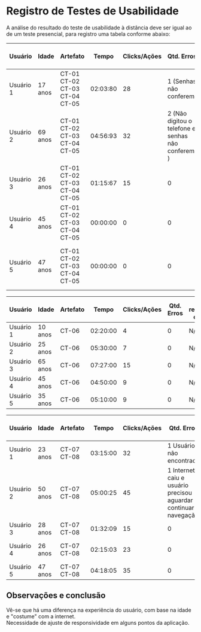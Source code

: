 # Registro de Testes de Usabilidade

A análise do resultado do teste de usabilidade à distância deve ser igual ao de um teste presencial, para registro uma tabela conforme abaixo:

| **Usuário** 	| **Idade** | **Artefato** 	| **Tempo** | **Clicks/Ações** | **Qtd. Erros** | **Se recuperou do erro** | **Comentários e observações** |
| --- 	| --- 	| --- 	| --- | ---  | --- | --- | --- |
| Usuário 1	| 17 anos	| CT-01<br/>CT-02<br/>CT-03<br/>CT-04<br/>CT-05	| 02:03:80 |  28 | 1 (Senhas não conferem) | Sim, reescreveu o campo | Usuário achou a aplicação intuitiva |
| Usuário 2 | 69 anos	| CT-01<br/>CT-02<br/>CT-03<br/>CT-04<br/>CT-05	| 04:56:93 | 32  | 2 (Não digitou o telefone e senhas não conferem ) |  Sim, preencheu o campo faltante e reescreveu a senha | Pela falta de conhecimento da internet, não achou intuitivo |
| Usuário 3	| 26	anos | CT-01<br/>CT-02<br/>CT-03<br/>CT-04<br/>CT-05	| 01:15:67 | 15  | 0 | N/A | Usuário achou a aplicação intuitiva |
| Usuário 4	| 45 anos| CT-01<br/>CT-02<br/>CT-03<br/>CT-04<br/>CT-05  | 00:00:00 | 0  | 0 | --- | Usuário conseguiu realizar todo o teste sem dificuldade |
| Usuário 5	| 47	anos | CT-01<br/>CT-02<br/>CT-03<br/>CT-04<br/>CT-05| 00:00:00 | 0  | 0 | --- | Usuário atento, realizou todo o processo com atenção e cautela |

| **Usuário** 	| **Idade** | **Artefato** 	| **Tempo** | **Clicks/Ações** | **Qtd. Erros** | **Se recuperou do erro** | **Comentários e observações** |
| --- 	| --- 	| --- 	| --- | ---  | --- | --- | --- |
| Usuário 1	| 10 anos	| CT-06	| 02:20:00 | 4  | 0 | N/A | Em desenvolvimento |
| Usuário 2 | 25 anos| CT-06| 05:30:00 | 7  | 0 | N/A | Usuário |
| Usuário 3	| 65	anos| CT-06	| 07:27:00 | 15  | 0 | N/A | --- |
| Usuário 4	| 45 anos | CT-06	| 04:50:00 | 9  | 0  | N/A  | --- |
| Usuário 5	| 35 anos	| CT-06	| 05:10:00 | 9  | 0 | N/A | --- |

| **Usuário** 	| **Idade** | **Artefato** 	| **Tempo** | **Clicks/Ações** | **Qtd. Erros** | **Se recuperou do erro** | **Comentários e observações** |
| --- 	| --- 	| --- 	| --- | ---  | --- | --- | --- |
| Usuário 1	| 23 anos	| CT-07<br/>CT-08	| 03:15:00 | 32  | 1 Usuário não encontrado | Usuário realizou cadastro | --- |
| Usuário 2 | 50 anos| CT-07<br/>CT-08| 05:00:25 | 45  | 1 Internet caiu e usuário precisou aguardar e continuar navegação | --- |--- |
| Usuário 3	| 28	anos| CT-07<br/>CT-08	| 01:32:09 | 15  | 0 | --- | Aplicação intuitiva |
| Usuário 4	| 26 anos| CT-07<br/>CT-08	| 02:15:03 | 23 | 0  | ---  | Usuário gostou da aplicação |
| Usuário 5	| 47	anos| CT-07<br/>CT-08	| 04:18:05 | 35  | 0 | --- | --- |


<h2>Observações e conclusão</h2>
Vê-se que há uma diferença na experiência do usuário, com base na idade e "costume" com a internet.<br/>
Necessidade de ajuste de responsividade em alguns pontos da aplicação.

